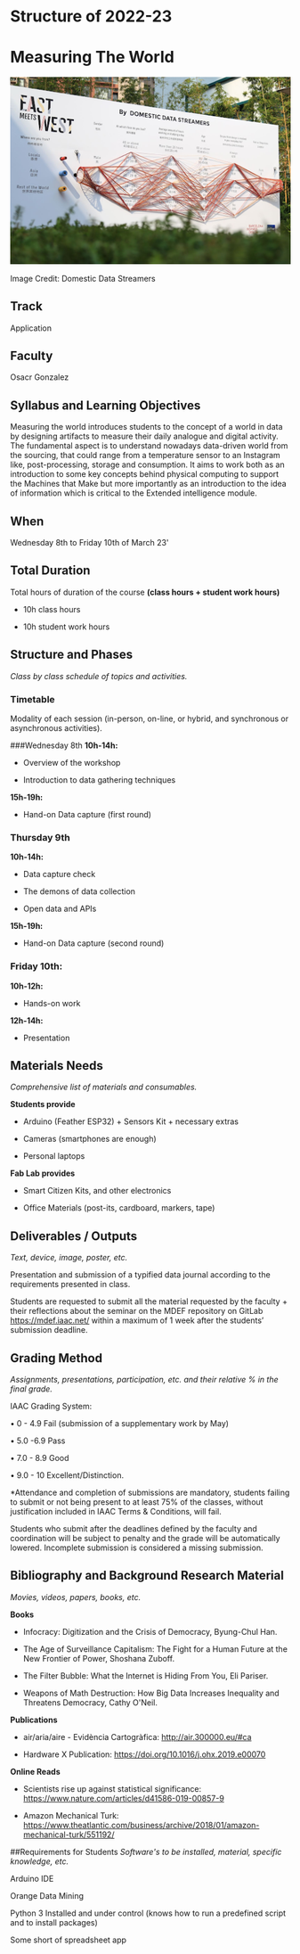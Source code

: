 Structure of 2022-23
======================
# Measuring The World

![](images/image_1.png)

Image Credit: Domestic Data Streamers

## Track
Application

## Faculty
Osacr Gonzalez

## Syllabus and Learning Objectives
Measuring the world introduces students to the concept of a world in data by designing artifacts to measure their daily analogue and digital activity. The fundamental aspect is to understand nowadays data-driven world from the sourcing, that could range from a temperature sensor to an Instagram like, post-processing, storage and consumption. It aims to work both as an introduction to some key concepts behind physical computing to support the Machines that Make but more importantly as an introduction to the idea of information which is critical to the Extended intelligence module.

## When  
Wednesday 8th to Friday 10th of March 23'

## Total Duration
Total hours of duration of the course **(class hours + student work hours)**

- 10h class hours

- 10h student work hours


## Structure and Phases
*Class by class schedule of topics and activities.*

### Timetable

Modality of each session (in-person, on-line, or hybrid, and synchronous or asynchronous activities).

###Wednesday 8th
**10h-14h:**

- Overview of the workshop

- Introduction to data gathering techniques

**15h-19h:**

- Hand-on Data capture (first round)

### Thursday 9th

**10h-14h:**

- Data capture check

- The demons of data collection

- Open data and APIs

**15h-19h:**

- Hand-on Data capture (second round)

### Friday 10th:

**10h-12h:**

- Hands-on work

**12h-14h:**

- Presentation


## Materials Needs
*Comprehensive list of materials and consumables.*

**Students provide**

- Arduino (Feather ESP32) + Sensors Kit + necessary extras

- Cameras (smartphones are enough)

- Personal laptops

**Fab Lab provides**

- Smart Citizen Kits, and other electronics

- Office Materials (post-its, cardboard, markers, tape)

## Deliverables / Outputs
*Text, device, image, poster, etc.*

Presentation and submission of a typified data journal according to the requirements presented in class.

Students are requested to submit all the material requested by the faculty + their reflections about the seminar on the MDEF repository on GitLab https://mdef.iaac.net/ within a maximum of 1 week after the students’ submission deadline.


## Grading Method
*Assignments, presentations, participation, etc. and their relative % in the final grade.*

IAAC Grading System:

• 0 - 4.9 Fail (submission of a supplementary work by May)

• 5.0 -6.9 Pass

• 7.0 - 8.9 Good

• 9.0 - 10 Excellent/Distinction.

*Attendance and completion of submissions are mandatory, students failing to submit or not being present to at least 75% of the classes, without justification included in IAAC Terms & Conditions, will fail.

Students who submit after the deadlines defined by the faculty and coordination will be subject to penalty and the grade will be automatically lowered. Incomplete submission is considered a missing submission.




## Bibliography and Background Research Material
*Movies, videos, papers, books, etc.*

**Books**

- Infocracy: Digitization and the Crisis of Democracy, Byung-Chul Han.

- The Age of Surveillance Capitalism: The Fight for a Human Future at the New Frontier of Power, Shoshana Zuboff.

- The Filter Bubble: What the Internet is Hiding From You, Eli Pariser.

- Weapons of Math Destruction: How Big Data Increases Inequality and Threatens Democracy, Cathy O'Neil.

**Publications**

- air/aria/aire - Evidència Cartogràfica: http://air.300000.eu/#ca

- Hardware X Publication: https://doi.org/10.1016/j.ohx.2019.e00070

**Online Reads**

- Scientists rise up against statistical significance: https://www.nature.com/articles/d41586-019-00857-9

- Amazon Mechanical Turk: https://www.theatlantic.com/business/archive/2018/01/amazon-mechanical-turk/551192/


##Requirements for Students
*Software's to be installed, material, specific knowledge, etc.*

Arduino IDE

Orange Data Mining

Python 3 Installed and under control (knows how to run a predefined script and to install packages)

Some short of spreadsheet app
